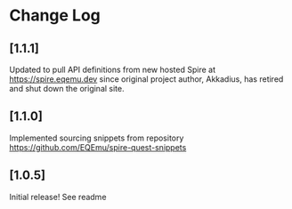 # Change Log

## [1.1.1]

Updated to pull API definitions from new hosted Spire at https://spire.eqemu.dev since original project author, Akkadius, has retired and shut down the original site.

## [1.1.0]

Implemented sourcing snippets from repository https://github.com/EQEmu/spire-quest-snippets

## [1.0.5]

Initial release! See readme
